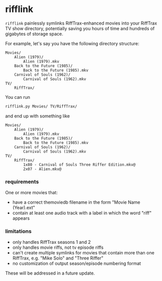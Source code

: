 # rifflink
`rifflink` painlessly symlinks RiffTrax-enhanced movies into your RiffTrax TV show directory, potentially saving you hours of time and hundreds of gigabytes of storage space.

For example, let's say you have the following directory structure:

```
Movies/
    Alien (1979)/
        Alien (1979).mkv
    Back to the Future (1985)/
        Back to the Future (1985).mkv
    Carnival of Souls (1962)/
        Carnival of Souls (1962).mkv
TV/
    RiffTrax/
```

You can run

```sh
rifflink.py Movies/ TV/RiffTrax/
```

and end up with something like

```
Movies/
    Alien (1979)/
        Alien (1979).mkv
    Back to the Future (1985)/
        Back to the Future (1985).mkv
    Carnival of Souls (1962)/
        Carnival of Souls (1962).mkv
TV/
    RiffTrax/
        1x80 - Carnival of Souls Three Riffer Edition.mkv@
        2x07 - Alien.mkv@
```

### requirements

One or more movies that:
- have a correct themoviedb filename in the form "Movie Name (Year).ext"
- contain at least one audio track with a label in which the word "riff" appears

### limitations
- only handles RiffTrax seasons 1 and 2
- only handles movie riffs, not tv episode riffs
- can't create multiple symlinks for movies that contain more than one RiffTrax, e.g. "Mike Solo" and "Three Riffer" 
- no customization of output season/episode numbering format

These will be addressed in a future update.